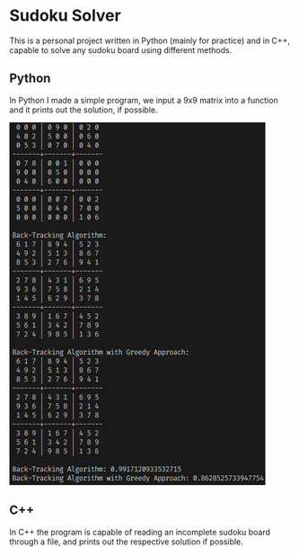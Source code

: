 # Sudoku Solver

This is a personal project written in Python (mainly for practice) and in C++, capable to solve any sudoku board using different methods.

## Python

In Python I made a simple program, we input a 9x9 matrix into a function and it prints out the solution, if possible.

![](images/image1.png)

## C++

In C++ the program is capable of reading an incomplete sudoku board through a file, and prints out the respective solution if possible.